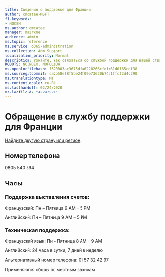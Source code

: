 ```yaml
---
title: Сведения о поддержке для Франции
author: cmcatee-MSFT
f1.keywords:
- NOCSH
ms.author: cmcatee
manager: mnirkhe
audience: Admin
ms.topic: reference
ms.service: o365-administration
ms.collection: Adm_Support
localization_priority: Normal
description: Узнайте, как связаться со службой поддержки для вашей страны или региона.
ROBOTS: NOINDEX, NOFOLLOW
ms.openlocfilehash: f570003ac3675dfa6220266cfdfc61d0f65cdf38
ms.sourcegitcommit: ca2b58ef8f5be24f09e73620b74a1ffcf2d4c290
ms.translationtype: MT
ms.contentlocale: ru-RU
ms.lasthandoff: 02/24/2020
ms.locfileid: "42247520"
---
```

# <a name="contact-support-for-france"></a>Обращение в службу поддержки для Франции

[Найдите другую страну или регион](../contact-support-for-business-products.md).

## <a name="phone-number"></a>Номер телефона
0805 540 594

## <a name="hours"></a>Часы
### <a name="billing-support"></a>Поддержка выставления счетов:

Французский: Пн – Пятница 9 AM – 5 PM

Английский: Пн – Пятница 9 AM – 5 PM

### <a name="technical-support"></a>Техническая поддержка:

Французский язык: Пн – Пятница 8 AM – 9 AM

Английский: 24 часа в сутки, 7 дней в неделю

Альтернативный номер телефона: 01 57 32 42 97

Применяются сборы по местным звонкам